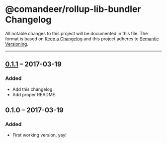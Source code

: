 # @comandeer/rollup-lib-bundler Changelog

All notable changes to this project will be documented in this file.
The format is based on [Keep a Changelog](http://keepachangelog.com/)
and this project adheres to [Semantic Versioning](http://semver.org/).

---

## [0.1.1] – 2017-03-19
### Added
* Add this changelog.
* Add proper README.

## 0.1.0 – 2017-03-19
### Added
* First working version, yay!

[0.1.1]: https://github.com/Comandeer/rollup-lib-bundler/compare/v0.1.0...v0.1.1
